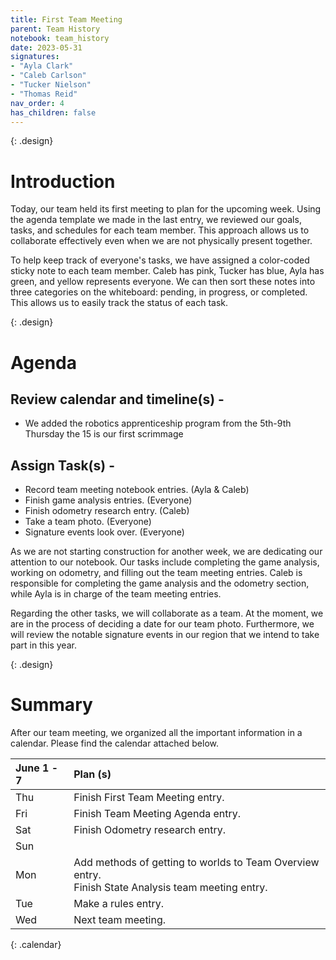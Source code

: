 ```yaml
---
title: First Team Meeting
parent: Team History
notebook: team_history
date: 2023-05-31
signatures:
- "Ayla Clark"
- "Caleb Carlson"
- "Tucker Nielson"
- "Thomas Reid"
nav_order: 4
has_children: false
---
```

{: .design}
# Introduction

Today, our team held its first meeting to plan for the upcoming week. Using the agenda template we made in the last entry, we reviewed our goals, tasks, and schedules for each team member. This approach allows us to collaborate effectively even when we are not physically present together.

To help keep track of everyone's tasks, we have assigned a color-coded sticky note to each team member. Caleb has pink, Tucker has blue, Ayla has green, and yellow represents everyone. We can then sort these notes into three categories on the whiteboard: pending, in progress, or completed. This allows us to easily track the status of each task.

{: .design}
# Agenda

## Review calendar and timeline(s) -

* We added the robotics apprenticeship program from the 5th-9th
Thursday the 15 is our first scrimmage

## Assign Task(s) -

* Record team meeting notebook entries.				(Ayla & Caleb)
* Finish game analysis entries.						(Everyone)
* Finish odometry research entry.					(Caleb)
* Take a team photo.								(Everyone)
* Signature events look over.						(Everyone)

As we are not starting construction for another week, we are dedicating our attention to our notebook. Our tasks include completing the game analysis, working on odometry, and filling out the team meeting entries. Caleb is responsible for completing the game analysis and the odometry section, while Ayla is in charge of the team meeting entries.

Regarding the other tasks, we will collaborate as a team. At the moment, we are in the process of deciding a date for our team photo. Furthermore, we will review the notable signature events in our region that we intend to take part in this year.

{: .design}
# Summary

After our team meeting, we organized all the important information in a calendar. Please find the calendar attached below.

|  June 1 - 7  | Plan (s) |
|:---|:---|
| Thu | Finish First Team Meeting entry. |
| Fri |Finish Team Meeting Agenda entry.|
| Sat | Finish Odometry research entry. |
| Sun |  |
| Mon | Add methods of getting to worlds to Team Overview entry. <br> Finish State Analysis team meeting entry. |
| Tue | Make a rules entry. |
| Wed | Next team meeting. |
{: .calendar}